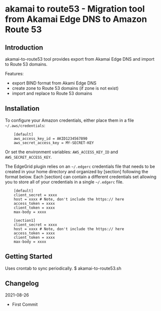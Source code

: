 # akamai to route53 - Migration tool from Akamai Edge DNS to Amazon Route 53

## Introduction

akamai-to-route53 tool provides export from Akamai Edge DNS and import to Route 53 domains.

Features:

- export BIND format from Akami Edge DNS
- create zone to Route 53 domains (if zone is not exist)
- import and replace to Route 53 domains

## Installation

To configure your Amazon credentials, either place them in a file `~/.aws/credentials`:
```
    [default]
    aws_access_key_id = AKID1234567890
    aws_secret_access_key = MY-SECRET-KEY
```

Or set the environment variables: `AWS_ACCESS_KEY_ID` and `AWS_SECRET_ACCESS_KEY`.

The EdgeGrid plugin relies on an `~/.edgerc` credentials file that needs to be created in your home directory and organized by [section] following the format below. 
Each [section] can contain a different credentials set allowing you to store all of your credentials in a single `~/.edgerc` file.

```
    [default]
    client_secret = xxxx
    host = xxxx # Note, don't include the https:// here
    access_token = xxxx
    client_token = xxxx
    max-body = xxxx

    [section1]
    client_secret = xxxx
    host = xxxx # Note, don't include the https:// here
    access_token = xxxx
    client_token = xxxx
    max-body = xxxx
```


## Getting Started

Uses crontab to sync periodically.
	$ akamai-to-route53.sh


## Changelog
2021-08-26
* First Commit 
